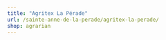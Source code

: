```yaml
---
title: "Agritex La Pérade"
url: /sainte-anne-de-la-perade/agritex-la-perade/
shop: agrarian
---
```

